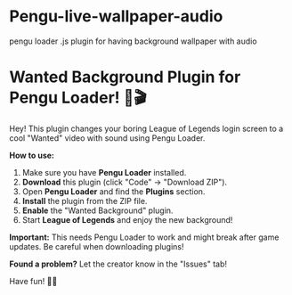 # Pengu-live-wallpaper-audio
pengu loader .js plugin for having background wallpaper with audio
# Wanted Background Plugin for Pengu Loader! 📢🎬

Hey! This plugin changes your boring League of Legends login screen to a cool "Wanted" video with sound using Pengu Loader.

**How to use:**

1.  Make sure you have **Pengu Loader** installed.
2.  **Download** this plugin (click "Code" -> "Download ZIP").
3.  Open **Pengu Loader** and find the **Plugins** section.
4.  **Install** the plugin from the ZIP file.
5.  **Enable** the "Wanted Background" plugin.
6.  Start **League of Legends** and enjoy the new background!

**Important:** This needs Pengu Loader to work and might break after game updates. Be careful when downloading plugins!

**Found a problem?** Let the creator know in the "Issues" tab!

Have fun! 🤠🎶
